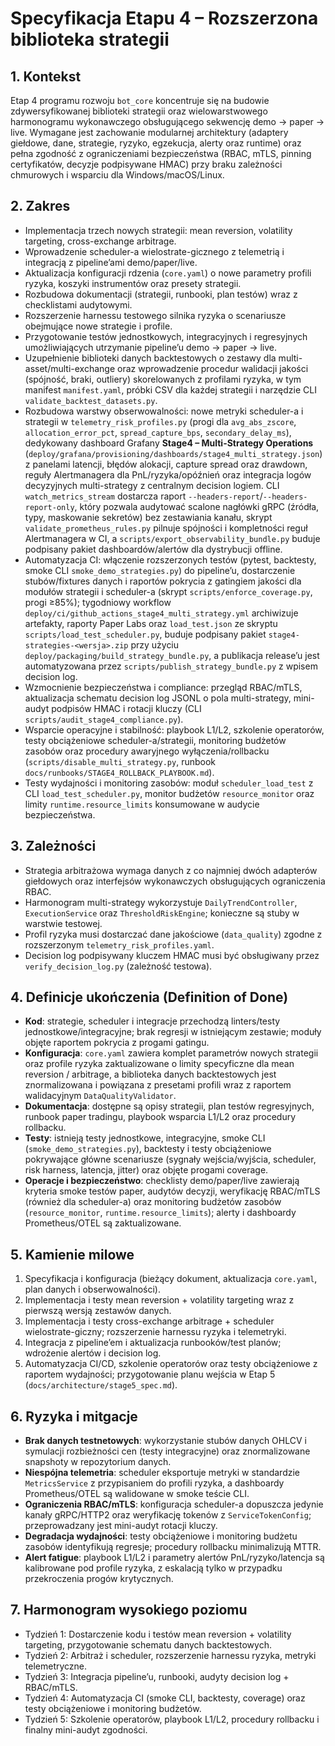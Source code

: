 # Specyfikacja Etapu 4 – Rozszerzona biblioteka strategii

## 1. Kontekst
Etap 4 programu rozwoju `bot_core` koncentruje się na budowie zdywersyfikowanej biblioteki strategii oraz wielowarstwowego harmonogramu wykonawczego obsługującego sekwencję demo → paper → live. Wymagane jest zachowanie modularnej architektury (adaptery giełdowe, dane, strategie, ryzyko, egzekucja, alerty oraz runtime) oraz pełna zgodność z ograniczeniami bezpieczeństwa (RBAC, mTLS, pinning certyfikatów, decyzje podpisywane HMAC) przy braku zależności chmurowych i wsparciu dla Windows/macOS/Linux.

## 2. Zakres
- Implementacja trzech nowych strategii: mean reversion, volatility targeting, cross-exchange arbitrage.
- Wprowadzenie scheduler-a wielostrate-gicznego z telemetrią i integracją z pipeline’ami demo/paper/live.
- Aktualizacja konfiguracji rdzenia (`core.yaml`) o nowe parametry profili ryzyka, koszyki instrumentów oraz presety strategii.
- Rozbudowa dokumentacji (strategii, runbooki, plan testów) wraz z checklistami audytowymi.
- Rozszerzenie harnessu testowego silnika ryzyka o scenariusze obejmujące nowe strategie i profile.
- Przygotowanie testów jednostkowych, integracyjnych i regresyjnych umożliwiających utrzymanie pipeline’u demo → paper → live.
- Uzupełnienie biblioteki danych backtestowych o zestawy dla multi-asset/multi-exchange oraz wprowadzenie procedur walidacji jakości (spójność, braki, outliery) skorelowanych z profilami ryzyka, w tym manifest `manifest.yaml`, próbki CSV dla każdej strategii i narzędzie CLI `validate_backtest_datasets.py`.
- Rozbudowa warstwy obserwowalności: nowe metryki scheduler-a i strategii w `telemetry_risk_profiles.py` (progi dla `avg_abs_zscore`, `allocation_error_pct`, `spread_capture_bps`, `secondary_delay_ms`), dedykowany dashboard Grafany **Stage4 – Multi-Strategy Operations** (`deploy/grafana/provisioning/dashboards/stage4_multi_strategy.json`) z panelami latencji, błędów alokacji, capture spread oraz drawdown, reguły Alertmanagera dla PnL/ryzyka/opóźnień oraz integracja logów decyzyjnych multi-strategy z centralnym decision logiem. CLI `watch_metrics_stream` dostarcza raport `--headers-report`/`--headers-report-only`, który pozwala audytować scalone nagłówki gRPC (źródła, typy, maskowanie sekretów) bez zestawiania kanału, skrypt `validate_prometheus_rules.py` pilnuje spójności i kompletności reguł Alertmanagera w CI, a `scripts/export_observability_bundle.py` buduje podpisany pakiet dashboardów/alertów dla dystrybucji offline.
- Automatyzacja CI: włączenie rozszerzonych testów (pytest, backtesty, smoke CLI `smoke_demo_strategies.py`) do pipeline’u, dostarczenie stubów/fixtures danych i raportów pokrycia z gatingiem jakości dla modułów strategii i scheduler-a (skrypt `scripts/enforce_coverage.py`, progi ≥85%); tygodniowy workflow `deploy/ci/github_actions_stage4_multi_strategy.yml` archiwizuje artefakty, raporty Paper Labs oraz `load_test.json` ze skryptu `scripts/load_test_scheduler.py`, buduje podpisany pakiet `stage4-strategies-<wersja>.zip` przy użyciu `deploy/packaging/build_strategy_bundle.py`, a publikacja release’u jest automatyzowana przez `scripts/publish_strategy_bundle.py` z wpisem decision log.
- Wzmocnienie bezpieczeństwa i compliance: przegląd RBAC/mTLS, aktualizacja schematu decision log JSONL o pola multi-strategy,
  mini-audyt podpisów HMAC i rotacji kluczy (CLI `scripts/audit_stage4_compliance.py`).
- Wsparcie operacyjne i stabilność: playbook L1/L2, szkolenie operatorów, testy obciążeniowe scheduler-a/strategii, monitoring budżetów zasobów oraz procedury awaryjnego wyłączenia/rollbacku (`scripts/disable_multi_strategy.py`, runbook `docs/runbooks/STAGE4_ROLLBACK_PLAYBOOK.md`).
- Testy wydajności i monitoring zasobów: moduł `scheduler_load_test` z CLI `load_test_scheduler.py`, monitor budżetów `resource_monitor` oraz limity `runtime.resource_limits` konsumowane w audycie bezpieczeństwa.

## 3. Zależności
- Strategia arbitrażowa wymaga danych z co najmniej dwóch adapterów giełdowych oraz interfejsów wykonawczych obsługujących ograniczenia RBAC.
- Harmonogram multi-strategy wykorzystuje `DailyTrendController`, `ExecutionService` oraz `ThresholdRiskEngine`; konieczne są stuby w warstwie testowej.
- Profil ryzyka musi dostarczać dane jakościowe (`data_quality`) zgodne z rozszerzonym `telemetry_risk_profiles.yaml`.
- Decision log podpisywany kluczem HMAC musi być obsługiwany przez `verify_decision_log.py` (zależność testowa).

## 4. Definicje ukończenia (Definition of Done)
- **Kod**: strategie, scheduler i integracje przechodzą linters/testy jednostkowe/integracyjne; brak regresji w istniejącym zestawie; moduły objęte raportem pokrycia z progami gatingu.
- **Konfiguracja**: `core.yaml` zawiera komplet parametrów nowych strategii oraz profile ryzyka zaktualizowane o limity specyficzne dla mean reversion / arbitrage, a biblioteka danych backtestowych jest znormalizowana i powiązana z presetami profili wraz z raportem walidacyjnym `DataQualityValidator`.
- **Dokumentacja**: dostępne są opisy strategii, plan testów regresyjnych, runbook paper tradingu, playbook wsparcia L1/L2 oraz procedury rollbacku.
- **Testy**: istnieją testy jednostkowe, integracyjne, smoke CLI (`smoke_demo_strategies.py`), backtesty i testy obciążeniowe pokrywające główne scenariusze (sygnały wejścia/wyjścia, scheduler, risk harness, latencja, jitter) oraz objęte progami coverage.
- **Operacje i bezpieczeństwo**: checklisty demo/paper/live zawierają kryteria smoke testów paper, audytów decyzji, weryfikację RBAC/mTLS (również dla scheduler-a) oraz monitoring budżetów zasobów (`resource_monitor`, `runtime.resource_limits`); alerty i dashboardy Prometheus/OTEL są zaktualizowane.

## 5. Kamienie milowe
1. Specyfikacja i konfiguracja (bieżący dokument, aktualizacja `core.yaml`, plan danych i obserwowalności).
2. Implementacja i testy mean reversion + volatility targeting wraz z pierwszą wersją zestawów danych.
3. Implementacja i testy cross-exchange arbitrage + scheduler wielostrate-giczny; rozszerzenie harnessu ryzyka i telemetryki.
4. Integracja z pipeline’em i aktualizacja runbooków/test planów; wdrożenie alertów i decision log.
5. Automatyzacja CI/CD, szkolenie operatorów oraz testy obciążeniowe z raportem wydajności; przygotowanie planu wejścia w Etap 5 (`docs/architecture/stage5_spec.md`).

## 6. Ryzyka i mitgacje
- **Brak danych testnetowych**: wykorzystanie stubów danych OHLCV i symulacji rozbieżności cen (testy integracyjne) oraz znormalizowane snapshoty w repozytorium danych.
- **Niespójna telemetria**: scheduler eksportuje metryki w standardzie `MetricsService` z przypisaniem do profili ryzyka, a dashboardy Prometheus/OTEL są walidowane w smoke teście CLI.
- **Ograniczenia RBAC/mTLS**: konfiguracja scheduler-a dopuszcza jedynie kanały gRPC/HTTP2 oraz weryfikację tokenów z `ServiceTokenConfig`; przeprowadzany jest mini-audyt rotacji kluczy.
- **Degradacja wydajności**: testy obciążeniowe i monitoring budżetu zasobów identyfikują regresje; procedury rollbacku minimalizują MTTR.
- **Alert fatigue**: playbook L1/L2 i parametry alertów PnL/ryzyko/latencja są kalibrowane pod profile ryzyka, z eskalacją tylko w przypadku przekroczenia progów krytycznych.

## 7. Harmonogram wysokiego poziomu
- Tydzień 1: Dostarczenie kodu i testów mean reversion + volatility targeting, przygotowanie schematu danych backtestowych.
- Tydzień 2: Arbitraż i scheduler, rozszerzenie harnessu ryzyka, metryki telemetryczne.
- Tydzień 3: Integracja pipeline’u, runbooki, audyty decision log + RBAC/mTLS.
- Tydzień 4: Automatyzacja CI (smoke CLI, backtesty, coverage) oraz testy obciążeniowe i monitoring budżetów.
- Tydzień 5: Szkolenie operatorów, playbook L1/L2, procedury rollbacku i finalny mini-audyt zgodności.

